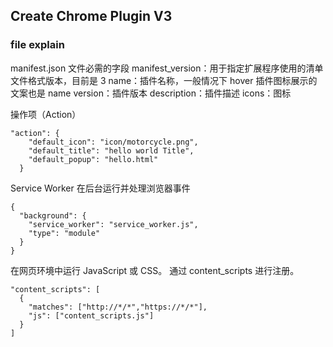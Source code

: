 ## Create Chrome Plugin V3

### file explain
manifest.json 文件必需的字段
manifest_version：用于指定扩展程序使用的清单文件格式版本，目前是 3
name：插件名称，一般情况下 hover 插件图标展示的文案也是 name
version：插件版本
description：插件描述
icons：图标

操作项（Action）
```shell
"action": {
    "default_icon": "icon/motorcycle.png",
    "default_title": "hello world Title",
    "default_popup": "hello.html"
  }
```

Service Worker 在后台运行并处理浏览器事件
```shell
{
  "background": {
    "service_worker": "service_worker.js",
    "type": "module"
  }
}
```

在网页环境中运行 JavaScript 或 CSS。 通过 content_scripts 进行注册。

```shell
"content_scripts": [
  {
    "matches": ["http://*/*","https://*/*"],
    "js": ["content_scripts.js"]
  }
]
```